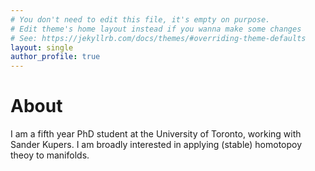 ```yaml
---
# You don't need to edit this file, it's empty on purpose.
# Edit theme's home layout instead if you wanna make some changes
# See: https://jekyllrb.com/docs/themes/#overriding-theme-defaults
layout: single
author_profile: true
---
```

# About
I am a fifth year PhD student at the University of Toronto, working with Sander Kupers. I am broadly interested in applying (stable) homotopoy theoy to manifolds. 
